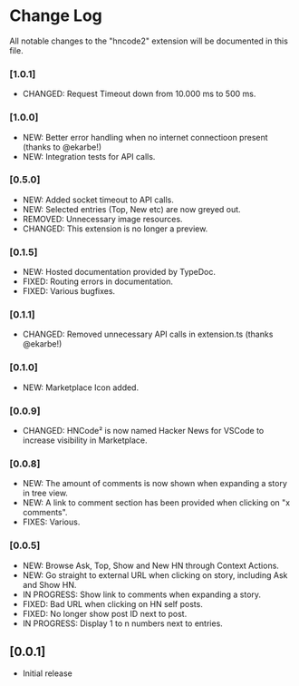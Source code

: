 # Change Log

All notable changes to the "hncode2" extension will be documented in this file.

### [1.0.1]

* CHANGED: Request Timeout down from 10.000 ms to 500 ms.

### [1.0.0]

* NEW: Better error handling when no internet connectioon present (thanks to @ekarbe!)
* NEW: Integration tests for API calls.

### [0.5.0]

* NEW: Added socket timeout to API calls.
* NEW: Selected entries (Top, New etc) are now greyed out.
* REMOVED: Unnecessary image resources.
* CHANGED: This extension is no longer a preview.

### [0.1.5]

* NEW: Hosted documentation provided by TypeDoc.
* FIXED: Routing errors in documentation.
* FIXED: Various bugfixes.

### [0.1.1]

* CHANGED: Removed unnecessary API calls in extension.ts (thanks @ekarbe!)

### [0.1.0]

* NEW: Marketplace Icon added.

### [0.0.9]

* CHANGED: HNCode² is now named Hacker News for VSCode to increase visibility in Marketplace.

### [0.0.8]

* NEW: The amount of comments is now shown when expanding a story in tree view.
* NEW: A link to comment section has been provided when clicking on "x comments".
* FIXES: Various.

### [0.0.5]

* NEW: Browse Ask, Top, Show and New HN through Context Actions.
* NEW: Go straight to external URL when clicking on story, including Ask and Show HN.
* IN PROGRESS: Show link to comments when expanding a story.
* FIXED: Bad URL when clicking on HN self posts.
* FIXED: No longer show post ID next to post.
* IN PROGRESS: Display 1 to n numbers next to entries.

## [0.0.1]

- Initial release